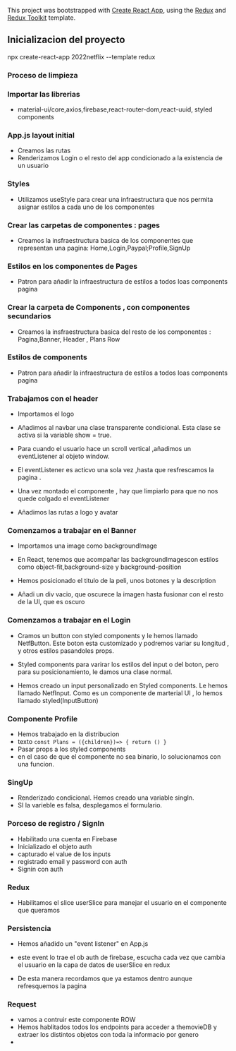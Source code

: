 This project was bootstrapped with [Create React App](https://github.com/facebook/create-react-app), using the [Redux](https://redux.js.org/) and [Redux Toolkit](https://redux-toolkit.js.org/) template.

## Inicializacion del proyecto

npx create-react-app 2022netflix --template redux

### Proceso de limpieza

### Importar las librerias

- material-ui/core,axios,firebase,react-router-dom,react-uuid, styled components

### App.js layout initial

- Creamos las rutas
- Renderizamos Login o el resto del app condicionado a la existencia de un usuario

### Styles

- Utilizamos useStyle para crear una infraestructura que nos permita asignar estilos a cada uno de los componentes

### Crear las carpetas de componentes : pages

- Creamos la insfraestructura basica de los componentes que representan una pagina: Home,Login,Paypal;Profile,SignUp

### Estilos en los componentes de Pages

- Patron para añadir la infraestructura de estilos a todos loas components pagina

### Crear la carpeta de Components , con componentes secundarios

- Creamos la insfraestructura basica del resto de los componentes : Pagina,Banner, Header , Plans Row

### Estilos de components

- Patron para añadir la infraestructura de estilos a todos loas components pagina

### Trabajamos con el header

- Importamos el logo

- Añadimos al navbar una clase transparente condicional. Esta clase se activa si la variable show = true.

- Para cuando el usuario hace un scroll vertical ,añadimos un eventListener al objeto window.

- El eventListener es acticvo una sola vez ,hasta que resfrescamos la pagina .

- Una vez montado el componente , hay que limpiarlo para que no nos quede colgado el eventListener

- Añadimos las rutas a logo y avatar

### Comenzamos a trabajar en el Banner

- Importamos una image como backgroundImage

- En React, tenemos que acompañar las backgroundImagescon estilos como object-fit,background-size y background-position

- Hemos posicionado el titulo de la peli, unos botones y la description

- Añadi un div vacio, que oscurece la imagen hasta fusionar con el resto de la UI, que es oscuro

### Comenzamos a trabajar en el Login

- Cramos un button con styled components y le hemos llamado NetfButton. Este boton esta customizado y podremos variar su longitud , y otros estilos pasandoles props.

- Styled components para varirar los estilos del input o del boton, pero para su posicionamiento, le damos una clase normal.

- Hemos creado un input personalizado en Styled components. Le hemos llamado NetfInput. Como es un componente de marterial UI , lo hemos llamado styled(InputButton)

### Componente Profile

- Hemos trabajado en la distribucion
- <Plans>texto </Plans>
  `const Plans = ({children})=> { return () }`
- Pasar props a los styled components
- en el caso de que el componente no sea binario, lo solucionamos con una funcion.

### SingUp

- Renderizado condicional. Hemos creado una variable singIn.
- SI la varieble es falsa, desplegamos el formulario.

### Porceso de registro / SignIn

- Habilitado una cuenta en Firebase
- Inicializado el objeto auth
- capturado el value de los inputs
- registrado email y password con auth
- Signin con auth

### Redux

- Habilitamos el slice userSlice para manejar el usuario en el componente que queramos

### Persistencia

- Hemos añadido un "event listener" en App.js
- este event lo trae el ob auth de firebase, escucha cada vez que cambia el usuario en la capa de datos de userSlice en redux

- De esta manera recordamos que ya estamos dentro aunque refresquemos la pagina

### Request

- vamos a contruir este componente ROW
- Hemos hablitados todos los endpoints para acceder a themovieDB y extraer los distintos objetos con toda la informacio por genero
-
